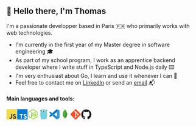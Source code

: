 ## 👋 Hello there, I'm Thomas

I'm a passionate developper based in Paris 🇫🇷 who primarily works with web technologies.

- I'm currently in the first year of my Master degree in software engineering 🎓
- As part of my school program, I work as an apprentice backend developer where I write stuff in TypeScript and Node.js daily ⌨️
- I'm very enthusiast about Go, I learn and use it whenever I can 🎯
- Feel free to contact me on [LinkedIn](https://www.linkedin.com/in/thomas-moreira) or send an [email](mailto:moreirathomas97@gmail.com) 📬

#### Main languages and tools:

<img height="28" align="left" alt="javascript"
  src="https://github.com/devicons/devicon/blob/master/icons/javascript/javascript-original.svg" />

<img height="28" align="left" alt="typscript"
  src="https://github.com/devicons/devicon/blob/master/icons/typescript/typescript-original.svg" />

<img height="28" align="left" alt="nodejs"
  src="https://github.com/devicons/devicon/blob/master/icons/nodejs/nodejs-original.svg" />

<img height="28" align="left" alt="golang"
  src="https://github.com/devicons/devicon/blob/master/icons/go/go-original.svg" />

<img height="28" align="left" alt="vscode"
  src="https://github.com/devicons/devicon/blob/master/icons/vscode/vscode-original.svg" />

<img height="28" align="left" alt="mogodb"
  src="https://github.com/devicons/devicon/blob/master/icons/mongodb/mongodb-original.svg" />

<img height="28" align="left" alt="git"
  src="https://github.com/devicons/devicon/blob/master/icons/git/git-original.svg" />

<img height="28" align="left" alt="git"
  src="https://github.com/devicons/devicon/blob/master/icons/github/github-original.svg" />
  
